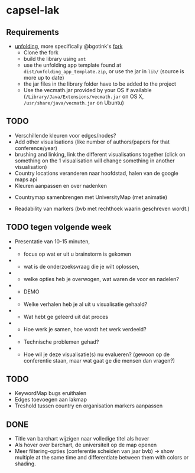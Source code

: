# capsel-lak

## Requirements

* [unfolding](http://unfoldingmaps.org), more specifically @bgotink's [fork](/bgotink/unfolding)
    * Clone the fork
    * build the library using ```ant```
    * use the unfolding app template found at ```dist/unfolding_app_template.zip```, or use the jar in ```lib/``` (source is more up to date)
    * the jar files in the library folder have to be added to the project
    * Use the vecmath.jar provided by your OS if available (```/Library/Java/Extensions/vecmath.jar``` on OS X, ```/usr/share/java/vecmath.jar``` on Ubuntu)

## TODO

- Verschillende kleuren voor edges/nodes?
- Add other visualisations (like number of authors/papers for that conference/year)
- brushing and linking, link the different visualisations together (click on something on the 1 visualisation will change something in another visualisation)
- Country locations veranderen naar hoofdstad, halen van de google maps api
- Kleuren aanpassen en over nadenken
+ Countrymap samenbrengen met UniversityMap (met animatie)
- Readability van markers (bvb met rechthoek waarin geschreven wordt.)


## TODO tegen volgende week
- Presentatie van 10-15 minuten, 
- - focus op wat er uit u brainstorm is gekomen
- - wat is de onderzoeksvraag die je wilt oplossen, 
- - welke opties heb je overwogen, wat waren de voor en nadelen?
- - DEMO 
- - Welke verhalen heb je al uit u visualisatie gehaald?
- - Wat hebt ge geleerd uit dat proces
- - Hoe werk je samen, hoe wordt het werk verdeeld?
- - Technische problemen gehad? 
- - Hoe wil je deze visualisatie(s) nu evalueren? (gewoon op de conferentie staan, maar wat gaat ge die mensen dan vragen?)


## TODO
- KeywordMap bugs eruithalen
- Edges toevoegen aan lakmap
- Treshold tussen country en organisation markers aanpassen


## DONE
+ Title van barchart wijzigen naar volledige titel als hover
+ Als hover over barchart, de universiteit op de map openen
+ Meer filtering-opties (conferentie scheiden van jaar bvb) -> show multiple at the same time and differentiate between them with colors or shading. 
